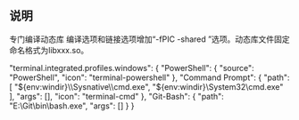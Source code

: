 ## 说明
专门编译动态库
编译选项和链接选项增加“-fPIC -shared ”选项。动态库文件固定命名格式为libxxx.so。

"terminal.integrated.profiles.windows": {
        "PowerShell": {
            "source": "PowerShell",
            "icon": "terminal-powershell"
        },
        "Command Prompt": {
            "path": [
                "${env:windir}\\Sysnative\\cmd.exe",
                "${env:windir}\\System32\\cmd.exe"
            ],
            "args": [],
            "icon": "terminal-cmd"
        },
        "Git-Bash": {
            "path": "E:\\Git\\bin\\bash.exe",
            "args": []
        }
    }
